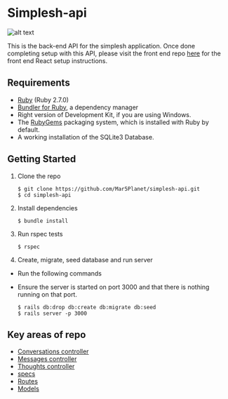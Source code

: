 Simplesh-api
===========================
![alt text](https://i.ibb.co/HXXxFNT/Screen-Shot-2021-02-18-at-9-56-51-PM.png)

This is the back-end API for the simplesh application. Once done completing setup with this API, please visit the front end repo [here](https://github.com/Mar5Planet/simplesh-frontend) for the front end React setup instructions.

## Requirements

* [Ruby](https://www.ruby-lang.org/en/documentation/installation/) (Ruby 2.7.0)
* [Bundler for Ruby](http://bundler.io/), a dependency manager
* Right version of Development Kit, if you are using Windows.
* The [RubyGems](https://guides.rubygems.org/) packaging system, which is installed with Ruby by default. 
* A working installation of the SQLite3 Database.


## Getting Started

1. Clone the repo

   ```
   $ git clone https://github.com/Mar5Planet/simplesh-api.git 
   $ cd simplesh-api
   ```

2. Install dependencies

   ```
   $ bundle install
   ```

3. Run rspec tests

   ```
   $ rspec
   ```
   
4. Create, migrate, seed database and run server
* Run the following commands 
* Ensure the server is started on port 3000 and that there is nothing running on that port.

   ```
   $ rails db:drop db:create db:migrate db:seed
   $ rails server -p 3000
   ```
   

## Key areas of repo

* [Conversations controller](app/controllers/conversations_controller.rb) 
* [Messages controller](app/controllers/messages_controller.rb)
* [Thoughts controller](app/controllers/thoughts_controller.rb)
* [specs](spec/requests/)
* [Routes](config/routes.rb)
* [Models](app/models)
